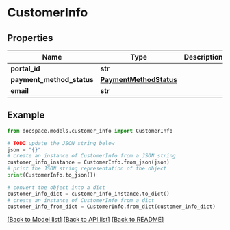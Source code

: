 # CustomerInfo


## Properties

Name | Type | Description | Notes
------------ | ------------- | ------------- | -------------
**portal_id** | **str** |  | [optional] 
**payment_method_status** | [**PaymentMethodStatus**](PaymentMethodStatus.md) |  | [optional] 
**email** | **str** |  | [optional] 

## Example

```python
from docspace.models.customer_info import CustomerInfo

# TODO update the JSON string below
json = "{}"
# create an instance of CustomerInfo from a JSON string
customer_info_instance = CustomerInfo.from_json(json)
# print the JSON string representation of the object
print(CustomerInfo.to_json())

# convert the object into a dict
customer_info_dict = customer_info_instance.to_dict()
# create an instance of CustomerInfo from a dict
customer_info_from_dict = CustomerInfo.from_dict(customer_info_dict)
```
[[Back to Model list]](../README.md#documentation-for-models) [[Back to API list]](../README.md#documentation-for-api-endpoints) [[Back to README]](../README.md)


